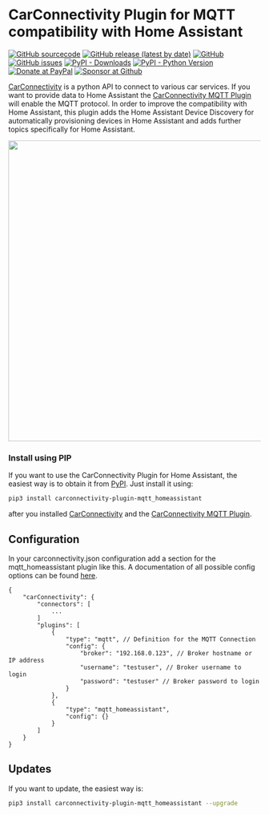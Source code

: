 

# CarConnectivity Plugin for MQTT compatibility with Home Assistant
[![GitHub sourcecode](https://img.shields.io/badge/Source-GitHub-green)](https://github.com/tillsteinbach/CarConnectivity-plugin-mqtt_homeassistant/)
[![GitHub release (latest by date)](https://img.shields.io/github/v/release/tillsteinbach/CarConnectivity-plugin-mqtt_homeassistant)](https://github.com/tillsteinbach/CarConnectivity-plugin-mqtt_homeassistant/releases/latest)
[![GitHub](https://img.shields.io/github/license/tillsteinbach/CarConnectivity-plugin-mqtt_homeassistant)](https://github.com/tillsteinbach/CarConnectivity-plugin-mqtt_homeassistant/blob/master/LICENSE)
[![GitHub issues](https://img.shields.io/github/issues/tillsteinbach/CarConnectivity-plugin-mqtt_homeassistant)](https://github.com/tillsteinbach/CarConnectivity-plugin-mqtt_homeassistant/issues)
[![PyPI - Downloads](https://img.shields.io/pypi/dm/carconnectivity-plugin-mqtt_homeassistant?label=PyPI%20Downloads)](https://pypi.org/project/carconnectivity-plugin-mqtt_homeassistant/)
[![PyPI - Python Version](https://img.shields.io/pypi/pyversions/carconnectivity-plugin-mqtt_homeassistant)](https://pypi.org/project/carconnectivity-plugin-mqtt_homeassistant/)
[![Donate at PayPal](https://img.shields.io/badge/Donate-PayPal-2997d8)](https://www.paypal.com/donate?hosted_button_id=2BVFF5GJ9SXAJ)
[![Sponsor at Github](https://img.shields.io/badge/Sponsor-GitHub-28a745)](https://github.com/sponsors/tillsteinbach)

[CarConnectivity](https://github.com/tillsteinbach/CarConnectivity) is a python API to connect to various car services. If you want to provide data to Home Assistant the [CarConnectivity MQTT Plugin](https://github.com/tillsteinbach/CarConnectivity-plugin-mqtt) will enable the MQTT protocol. In order to improve the compatibility with Home Assistant, this plugin adds the Home Assistant Device Discovery for automatically provisioning devices in Home Assistant and adds further topics specifically for Home Assistant.

<img src="https://raw.githubusercontent.com/tillsteinbach/CarConnectivity-plugin-homekit/main/screenshots/homeassistant.png" width="600">

### Install using PIP
If you want to use the CarConnectivity Plugin for Home Assistant, the easiest way is to obtain it from [PyPI](https://pypi.org/project/carconnectivity-plugin-mqtt_homeassistant/). Just install it using:
```bash
pip3 install carconnectivity-plugin-mqtt_homeassistant
```
after you installed [CarConnectivity](https://github.com/tillsteinbach/CarConnectivity) and the [CarConnectivity MQTT Plugin](https://github.com/tillsteinbach/CarConnectivity-plugin-mqtt).

## Configuration
In your carconnectivity.json configuration add a section for the mqtt_homeassistant plugin like this. A documentation of all possible config options can be found [here](https://github.com/tillsteinbach/CarConnectivity-plugin-mqtt_homeassistant/tree/main/doc/Config.md).
```
{
    "carConnectivity": {
        "connectors": [
            ...
        ]
        "plugins": [
            {
                "type": "mqtt", // Definition for the MQTT Connection
                "config": {
                    "broker": "192.168.0.123", // Broker hostname or IP address
                    "username": "testuser", // Broker username to login
                    "password": "testuser" // Broker password to login
                }
            },
            {
                "type": "mqtt_homeassistant",
                "config": {}
            }
        ]
    }
}
```

## Updates
If you want to update, the easiest way is:
```bash
pip3 install carconnectivity-plugin-mqtt_homeassistant --upgrade
```